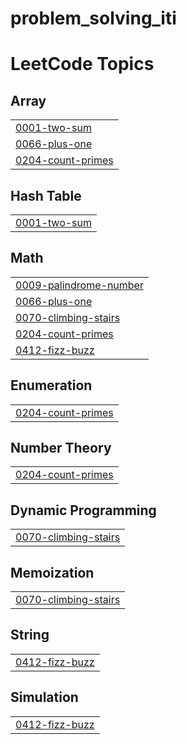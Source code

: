 # problem_solving_iti
<!---LeetCode Topics Start-->
# LeetCode Topics
## Array
|  |
| ------- |
| [0001-two-sum](https://github.com/malk-ali2004/problem_solving_iti/tree/master/0001-two-sum) |
| [0066-plus-one](https://github.com/malk-ali2004/problem_solving_iti/tree/master/0066-plus-one) |
| [0204-count-primes](https://github.com/malk-ali2004/problem_solving_iti/tree/master/0204-count-primes) |
## Hash Table
|  |
| ------- |
| [0001-two-sum](https://github.com/malk-ali2004/problem_solving_iti/tree/master/0001-two-sum) |
## Math
|  |
| ------- |
| [0009-palindrome-number](https://github.com/malk-ali2004/problem_solving_iti/tree/master/0009-palindrome-number) |
| [0066-plus-one](https://github.com/malk-ali2004/problem_solving_iti/tree/master/0066-plus-one) |
| [0070-climbing-stairs](https://github.com/malk-ali2004/problem_solving_iti/tree/master/0070-climbing-stairs) |
| [0204-count-primes](https://github.com/malk-ali2004/problem_solving_iti/tree/master/0204-count-primes) |
| [0412-fizz-buzz](https://github.com/malk-ali2004/problem_solving_iti/tree/master/0412-fizz-buzz) |
## Enumeration
|  |
| ------- |
| [0204-count-primes](https://github.com/malk-ali2004/problem_solving_iti/tree/master/0204-count-primes) |
## Number Theory
|  |
| ------- |
| [0204-count-primes](https://github.com/malk-ali2004/problem_solving_iti/tree/master/0204-count-primes) |
## Dynamic Programming
|  |
| ------- |
| [0070-climbing-stairs](https://github.com/malk-ali2004/problem_solving_iti/tree/master/0070-climbing-stairs) |
## Memoization
|  |
| ------- |
| [0070-climbing-stairs](https://github.com/malk-ali2004/problem_solving_iti/tree/master/0070-climbing-stairs) |
## String
|  |
| ------- |
| [0412-fizz-buzz](https://github.com/malk-ali2004/problem_solving_iti/tree/master/0412-fizz-buzz) |
## Simulation
|  |
| ------- |
| [0412-fizz-buzz](https://github.com/malk-ali2004/problem_solving_iti/tree/master/0412-fizz-buzz) |
<!---LeetCode Topics End-->